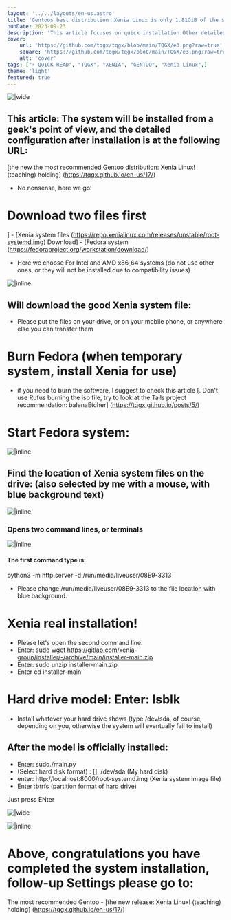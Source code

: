 ```yaml
---
layout: '../../layouts/en-us.astro'
title: 'Gentoos best distribution：Xenia Linux is only 1.81GiB of the system!Installation takes only two minutes: automatically installs the hard drive, Systemd, Gnome environment'
pubDate: 2023-09-23
description: 'This article focuses on quick installation.Other detailed Settings will be described in the next article.This system installation is complete, really only occupies 1.81GiB of storage space not only that, you can imagine a system: in two minutes, can automatically help you do all the hard disk Settings, system, and some miscellaneous, and is the most demanding system environment for Gentoo, so all kinds of attraction, great temptation, I came to write this article.What do you want for the hobbyist, geek gamer who always cares about the system lite?Efficiency and speed, and not making too many mistakes!Everything is exquisite'
cover:
    url: 'https://github.com/tqgx/tqgx/blob/main/TQGX/e3.png?raw=true'
    square: 'https://github.com/tqgx/tqgx/blob/main/TQGX/e3.png?raw=true'
    alt: 'cover'
tags: ["⚡ QUICK READ", "TQGX", "XENIA", "GENTOO", "Xenia Linux",] 
theme: 'light'
featured: true
---
```


![|wide](https://github.com/tqgx/tqgx/blob/main/TQGX/e3.png?raw=true)

## This article: The system will be installed from a geek's point of view, and the detailed configuration after installation is at the following URL:
[the new the most recommended Gentoo distribution: Xenia Linux! (teaching) holding] (https://tqgx.github.io/en-us/17/)
- No nonsense, here we go!

# Download two files first
] - [Xenia system files (https://repo.xenialinux.com/releases/unstable/root-systemd.img)
Download] - [Fedora system (https://fedoraproject.org/workstation/download/)
- Here we choose For Intel and AMD x86_64 systems (do not use other ones, or they will not be installed due to compatibility issues)

![|inline](https://github.com/tqgx/tqgx/blob/main/TQGX/xenia2.png?raw=true)

## Will download the good Xenia system file:
- Please put the files on your drive, or on your mobile phone, or anywhere else you can transfer them

# Burn Fedora (when temporary system, install Xenia for use)
- if you need to burn the software, I suggest to check this article [. Don't use Rufus burning the iso file, try to look at the Tails project recommendation: balenaEtcher] (https://tqgx.github.io/posts/5/)

# Start Fedora system:

![|inline](https://github.com/tqgx/tqgx/blob/main/TQGX/xenia3.jpg?raw=true)

## Find the location of Xenia system files on the drive: (also selected by me with a mouse, with blue background text)

![|inline](https://github.com/tqgx/tqgx/blob/main/TQGX/e1.png?raw=true)

### Opens two command lines, or terminals

![|inline](https://github.com/tqgx/tqgx/blob/main/TQGX/e2.png?raw=true)

#### The first command type is:
python3 -m http.server -d  /run/media/liveuser/08E9-3313 
- Please change /run/media/liveuser/08E9-3313 to the file location with blue background.
 
# Xenia real installation!
- Please let's open the second command line:
- Enter: sudo wget https://gitlab.com/xenia-group/installer/-/archive/main/installer-main.zip
- Enter: sudo unzip installer-main.zip
- Enter cd installer-main

# Hard drive model: Enter: lsblk

- Install whatever your hard drive shows (type /dev/sda, of course, depending on you, otherwise the system will eventually fail to install)

## After the model is officially installed:
- Enter: sudo./main.py
- (Select hard disk format) : []: /dev/sda (My hard disk)
- enter: http://localhost:8000/root-systemd.img (Xenia system image file)
- Enter :btrfs (partition format of hard drive)

Just press ENter

![|wide](https://github.com/tqgx/tqgx/blob/main/TQGX/xenia.png?raw=true)

![|inline](https://github.com/tqgx/tqgx/blob/main/TQGX/xenia_.png?raw=true)

#
# Above, congratulations you have completed the system installation, follow-up Settings please go to:
The most recommended Gentoo - [the new release: Xenia Linux! (teaching) holding] (https://tqgx.github.io/en-us/17/)